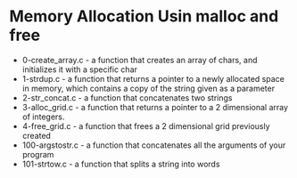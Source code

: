 # Memory Allocation Usin malloc and free

* 0-create_array.c - a function that creates an array of chars, and initializes it with a specific char
* 1-strdup.c - a function that returns a pointer to a newly allocated space in memory, which contains a copy of the string given as a parameter
* 2-str_concat.c - a function that concatenates two strings
*  3-alloc_grid.c -  a function that returns a pointer to a 2 dimensional array of integers.
* 4-free_grid.c -  a function that frees a 2 dimensional grid previously created
* 100-argstostr.c - a function that concatenates all the arguments of your program
* 101-strtow.c - a function that splits a string into words